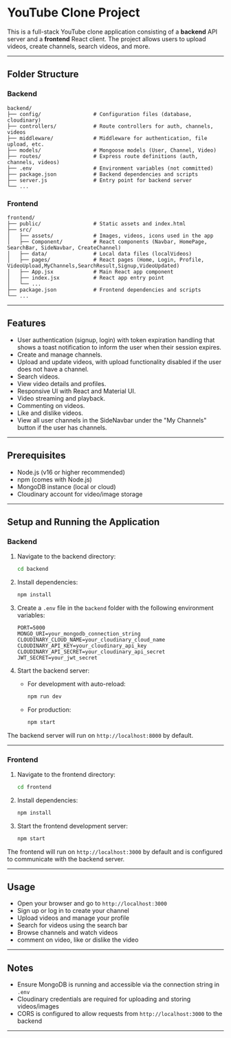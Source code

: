 # YouTube Clone Project

This is a full-stack YouTube clone application consisting of a **backend** API server and a **frontend** React client. The project allows users to upload videos, create channels, search videos, and more.

---

## Folder Structure

### Backend
```
backend/
├── config/                 # Configuration files (database, cloudinary)
├── controllers/            # Route controllers for auth, channels, videos
├── middleware/             # Middleware for authentication, file upload, etc.
├── models/                 # Mongoose models (User, Channel, Video)
├── routes/                 # Express route definitions (auth, channels, videos)
├── .env                    # Environment variables (not committed)
├── package.json            # Backend dependencies and scripts
├── server.js               # Entry point for backend server
└── ...
```

### Frontend
```
frontend/
├── public/                 # Static assets and index.html
├── src/
│   ├── assets/             # Images, videos, icons used in the app
│   ├── Component/          # React components (Navbar, HomePage, SearchBar, SideNavbar, CreateChannel)
│   ├── data/               # Local data files (localVideos)
│   ├── pages/              # React pages (Home, Login, Profile, VideoUpload,MyChannels,SearchResult,Signup,VideoUpdated)
│   ├── App.jsx             # Main React app component
│   ├── index.jsx           # React app entry point
│   └── ...                 
├── package.json            # Frontend dependencies and scripts
└── ...
```

---

## Features

- User authentication (signup, login) with token expiration handling that shows a toast notification to inform the user when their session expires.
- Create and manage channels.
- Upload and update videos, with upload functionality disabled if the user does not have a channel.
- Search videos.
- View video details and profiles.
- Responsive UI with React and Material UI.
- Video streaming and playback.
- Commenting on videos.
- Like and dislike videos.
- View all user channels in the SideNavbar under the "My Channels" button if the user has channels.
---

## Prerequisites

- Node.js (v16 or higher recommended)
- npm (comes with Node.js)
- MongoDB instance (local or cloud)
- Cloudinary account for video/image storage

---

## Setup and Running the Application

### Backend

1. Navigate to the backend directory:
   ```bash
   cd backend
   ```

2. Install dependencies:
   ```bash
   npm install
   ```

3. Create a `.env` file in the `backend` folder with the following environment variables:
   ```
   PORT=5000
   MONGO_URI=your_mongodb_connection_string
   CLOUDINARY_CLOUD_NAME=your_cloudinary_cloud_name
   CLOUDINARY_API_KEY=your_cloudinary_api_key
   CLOUDINARY_API_SECRET=your_cloudinary_api_secret
   JWT_SECRET=your_jwt_secret
   ```

4. Start the backend server:
   - For development with auto-reload:
     ```bash
     npm run dev
     ```
   - For production:
     ```bash
     npm start
     ```

The backend server will run on `http://localhost:8000` by default.

---

### Frontend

1. Navigate to the frontend directory:
   ```bash
   cd frontend
   ```

2. Install dependencies:
   ```bash
   npm install
   ```

3. Start the frontend development server:
   ```bash
   npm start
   ```

The frontend will run on `http://localhost:3000` by default and is configured to communicate with the backend server.

---

## Usage

- Open your browser and go to `http://localhost:3000`
- Sign up or log in to create your channel
- Upload videos and manage your profile
- Search for videos using the search bar
- Browse channels and watch videos
- comment on video, like or dislike the video

---

## Notes

- Ensure MongoDB is running and accessible via the connection string in `.env`
- Cloudinary credentials are required for uploading and storing videos/images
- CORS is configured to allow requests from `http://localhost:3000` to the backend

---
